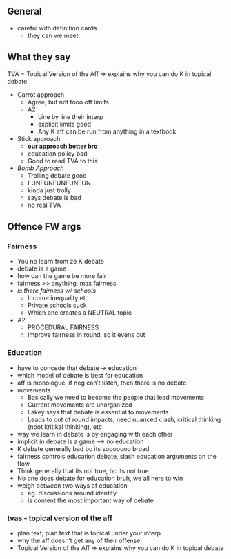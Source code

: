 ## General

-   careful with definition cards
    -   they can we meet

## What they say

TVA = Topical Version of the Aff => explains why you can do K in topical debate

-   Carrot approach
    -   Agree, but not tooo off limits
    -   A2
        -   Line by line their interp
        -   explicit limits good
        -   Any K aff can be run from anything in a textbook
-   Stick approach
    -   **our approach better bro**
    -   education policy bad
    -   Good to read TVA to this
-   _Bomb Approach_
    -   Trolling debate good
    -   FUNFUNFUNFUNFUN
    -   kinda just trolly
    -   says debate is bad
    -   no real TVA

## Offence FW args

### Fairness

-   You no learn from ze K debate
-   debate is a game
-   how can the game be more fair
-   fairness >> anything, max fairness
-   _is there fairness w/ schools_
    -   Income inequality etc
    -   Private schools suck
    -   Which one creates a NEUTRAL topic
-   A2
    -   PROCEDURAL FAIRNESS
    -   Improve fairness in round, so it evens out

### Education

-   have to concede that debate → education
-   which model of debate is best for education
-   aff is monologue, if neg can’t listen, then there is no debate
-   movements
    -   Basically we need to become the people that lead movements
    -   Current movements are unorganized
    -   Lakey says that debate is essential to movements
    -   Leads to out of round impacts, need nuanced clash, critical thinking (noot kritikal thinking), etc
-   way we learn in debate is by engaging with each other
-   implicit in debate is a game --> no education
-   K debate generally bad bc its sooooooo broad
-   fairness controls education debate, slash education arguments on the flow
-   Think generally that its not true, bc its not true
-   No one does debate for education bruh, we all here to win
-   weigh between two ways of education
    -   eg. discussions around identity
    -   is content the most important way of debate

### tvas - topical version of the aff

-   plan text, plan text that is topical under your interp
-   why the aff doesn’t get any of their offense
-   Topical Version of the Aff => explains why you can do K in topical debate
